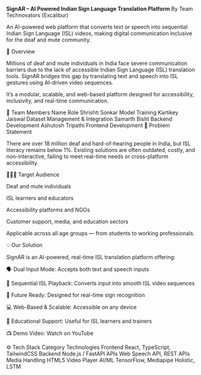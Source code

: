 **SignAR – AI Powered Indian Sign Language Translation Platform**
By Team Technovators (Excalibur)

An AI-powered web platform that converts text or speech into sequential Indian Sign Language (ISL) videos, making digital communication inclusive for the deaf and mute community.

🚀 Overview

Millions of deaf and mute individuals in India face severe communication barriers due to the lack of accessible Indian Sign Language (ISL) translation tools. SignAR bridges this gap by translating text and speech into ISL gestures using AI-driven video sequences.

It’s a modular, scalable, and web-based platform designed for accessibility, inclusivity, and real-time communication.

👥 Team Members
Name	Role
Shrishti Sonkar	Model Training
Kartikey Jaiswal	Dataset Management & Integration
Samarth Bisht	Backend Development
Ashutosh Tripathi	Frontend Development
🎯 Problem Statement

There are over 18 million deaf and hard-of-hearing people in India, but ISL literacy remains below 1%. Existing solutions are often outdated, costly, and non-interactive, failing to meet real-time needs or cross-platform accessibility.

🧑‍🤝‍🧑 Target Audience

Deaf and mute individuals

ISL learners and educators

Accessibility platforms and NGOs

Customer support, media, and education sectors

Applicable across all age groups — from students to working professionals.

💡 Our Solution

SignAR is an AI-powered, real-time ISL translation platform offering:

🗣️ Dual Input Mode: Accepts both text and speech inputs

🧩 Sequential ISL Playback: Converts input into smooth ISL video sequences

🧠 Future Ready: Designed for real-time sign recognition

💻 Web-Based & Scalable: Accessible on any device

💬 Educational Support: Useful for ISL learners and trainers

📺 Demo Video: Watch on YouTube

⚙️ Tech Stack
Category	Technologies
Frontend	React, TypeScript, TailwindCSS
Backend	Node.js / FastAPI
APIs	Web Speech API, REST APIs
Media Handling	HTML5 Video Player
AI/ML	TensorFlow, Mediapipe Holistic, LSTM
